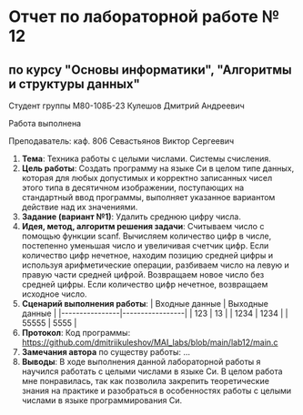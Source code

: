 # Отчет по лабораторной работе № 12
## по курсу "Основы информатики", "Алгоритмы и структуры данных"

Студент группы М80-108Б-23 Кулешов Дмитрий Андреевич

Работа выполнена

Преподаватель: каф. 806 Севастьянов Виктор Сергеевич

1. **Тема**: Техника работы с целыми числами. Системы счисления.
2. **Цель работы**: Создать программу на языке Си в целом типе данных, которая для любых допустимых и корректно записанных чисел этого типа в десятичном изображении, поступающих на стандартный ввод программы, выполняет указанное вариантом действие над их значениями.
3. **Задание (вариант №1)**: Удалить среднюю цифру числа.
4. **Идея, метод, алгоритм решения задачи**: 
	Считываем число с помощью функции scanf.
	Вычисляем количество цифр в числе, постепенно уменьшая число и увеличивая счетчик цифр.
	Если количество цифр нечетное, находим позицию средней цифры и используя арифметические операции, разбиваем число на левую и правую части средней цифрой.
	Возвращаем новое число без средней цифры.
	Если количество цифр нечетное, возвращаем исходное число.
5. **Сценарий выполнения работы**: 
| Входные данные | Выходные данные | 
|----------------|-----------------|
| 123            | 13               | 
| 1234        | 1234              | 
| 55555          | 5555         | 
6. **Протокол**: Код программы: https://github.com/dmitriikuleshov/MAI_labs/blob/main/lab12/main.c
7. **Замечания автора** по существу работы: ...
8. **Выводы**: В ходе выполнения данной лабораторной работы я научился работать с целыми числами в языке Си. В целом работа мне понравилась, так как позволила закрепить теоретические знания на практике и разобраться в особенностях работы с целыми числами в языке программирования Си.